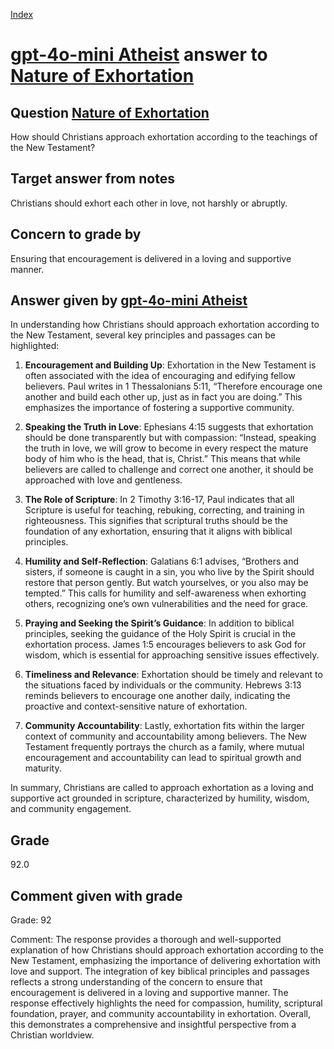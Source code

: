 
[Index](../../index.md)
# [gpt-4o-mini Atheist](../../answering_models/gpt-4o-mini_Atheist.md) answer to [Nature of Exhortation](../../questions/Nature_of_Exhortation.md)

## Question [Nature of Exhortation](../../questions/Nature_of_Exhortation.md)
How should Christians approach exhortation according to the teachings of the New Testament?

## Target answer from notes
Christians should exhort each other in love, not harshly or abruptly.

## Concern to grade by
Ensuring that encouragement is delivered in a loving and supportive manner.

## Answer given by [gpt-4o-mini Atheist](../../answering_models/gpt-4o-mini_Atheist.md)
In understanding how Christians should approach exhortation according to the New Testament, several key principles and passages can be highlighted:

1. **Encouragement and Building Up**: Exhortation in the New Testament is often associated with the idea of encouraging and edifying fellow believers. Paul writes in 1 Thessalonians 5:11, “Therefore encourage one another and build each other up, just as in fact you are doing.” This emphasizes the importance of fostering a supportive community.

2. **Speaking the Truth in Love**: Ephesians 4:15 suggests that exhortation should be done transparently but with compassion: “Instead, speaking the truth in love, we will grow to become in every respect the mature body of him who is the head, that is, Christ.” This means that while believers are called to challenge and correct one another, it should be approached with love and gentleness.

3. **The Role of Scripture**: In 2 Timothy 3:16-17, Paul indicates that all Scripture is useful for teaching, rebuking, correcting, and training in righteousness. This signifies that scriptural truths should be the foundation of any exhortation, ensuring that it aligns with biblical principles.

4. **Humility and Self-Reflection**: Galatians 6:1 advises, “Brothers and sisters, if someone is caught in a sin, you who live by the Spirit should restore that person gently. But watch yourselves, or you also may be tempted.” This calls for humility and self-awareness when exhorting others, recognizing one’s own vulnerabilities and the need for grace.

5. **Praying and Seeking the Spirit’s Guidance**: In addition to biblical principles, seeking the guidance of the Holy Spirit is crucial in the exhortation process. James 1:5 encourages believers to ask God for wisdom, which is essential for approaching sensitive issues effectively.

6. **Timeliness and Relevance**: Exhortation should be timely and relevant to the situations faced by individuals or the community. Hebrews 3:13 reminds believers to encourage one another daily, indicating the proactive and context-sensitive nature of exhortation.

7. **Community Accountability**: Lastly, exhortation fits within the larger context of community and accountability among believers. The New Testament frequently portrays the church as a family, where mutual encouragement and accountability can lead to spiritual growth and maturity.

In summary, Christians are called to approach exhortation as a loving and supportive act grounded in scripture, characterized by humility, wisdom, and community engagement.

## Grade
92.0

## Comment given with grade
Grade: 92

Comment: The response provides a thorough and well-supported explanation of how Christians should approach exhortation according to the New Testament, emphasizing the importance of delivering exhortation with love and support. The integration of key biblical principles and passages reflects a strong understanding of the concern to ensure that encouragement is delivered in a loving and supportive manner. The response effectively highlights the need for compassion, humility, scriptural foundation, prayer, and community accountability in exhortation. Overall, this demonstrates a comprehensive and insightful perspective from a Christian worldview.
